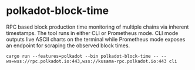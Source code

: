 # polkadot-block-time

RPC based block production time monitoring of multiple chains via inherent timestamps. The tool runs in either CLI or Prometheus mode. CLI mode outputs live ASCII charts on the terminal while Prometheus mode exposes an endpoint for scraping the observed block times.

```
cargo run --features=polkadot --bin polkadot-block-time -- --ws=wss://rpc.polkadot.io:443,wss://kusama-rpc.polkadot.io:443 cli
```
